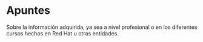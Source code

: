 # Apuntes

Sobre la información adquirida, ya sea a nivel profesional o en los diferentes cursos hechos en Red Hat u otras entidades.


